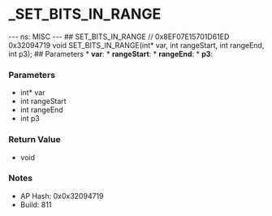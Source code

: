 # _SET_BITS_IN_RANGE

--- ns: MISC --- ## SET_BITS_IN_RANGE  // 0x8EF07E15701D61ED 0x32094719 void SET_BITS_IN_RANGE(int* var, int rangeStart, int rangeEnd, int p3);   ## Parameters * **var**: * **rangeStart**: * **rangeEnd**: * **p3**:

### Parameters
* int* var
* int rangeStart
* int rangeEnd
* int p3

### Return Value
* void

### Notes
* AP Hash: 0x0x32094719
* Build: 811

